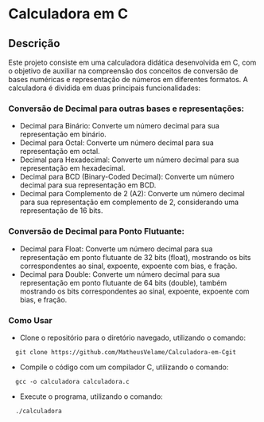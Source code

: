 # Calculadora em C

## Descrição

Este projeto consiste em uma calculadora didática desenvolvida em C, com o objetivo de auxiliar na compreensão dos conceitos de conversão de bases numéricas e representação de números em diferentes formatos. A calculadora é dividida em duas principais funcionalidades:

### Conversão de Decimal para outras bases e representações:

- Decimal para Binário: Converte um número decimal para sua representação em binário.
- Decimal para Octal: Converte um número decimal para sua representação em octal.
- Decimal para Hexadecimal: Converte um número decimal para sua representação em hexadecimal.
- Decimal para BCD (Binary-Coded Decimal): Converte um número decimal para sua representação em BCD.
- Decimal para Complemento de 2 (A2): Converte um número decimal para sua representação em complemento de 2, considerando uma representação de 16 bits.


### Conversão de Decimal para Ponto Flutuante:

- Decimal para Float: Converte um número decimal para sua representação em ponto flutuante de 32 bits (float), mostrando os bits correspondentes ao sinal, expoente, expoente com bias, e fração.
- Decimal para Double: Converte um número decimal para sua representação em ponto flutuante de 64 bits (double), também mostrando os bits correspondentes ao sinal, expoente, expoente com bias, e fração.


### Como Usar

- Clone o repositório para o diretório navegado, utilizando o comando:

<html lang="pt">

      git clone https://github.com/MatheusVelame/Calculadora-em-Cgit

</html>

- Compile o código com um compilador C, utilizando o comando:

<html lang="pt">

      gcc -o calculadora calculadora.c

</html>

- Execute o programa, utilizando o comando:

<html lang="pt">

      ./calculadora

</html>

